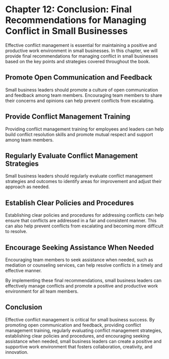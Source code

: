 Chapter 12: Conclusion: Final Recommendations for Managing Conflict in Small Businesses
=======================================================================================

Effective conflict management is essential for maintaining a positive and productive work environment in small businesses. In this chapter, we will provide final recommendations for managing conflict in small businesses based on the key points and strategies covered throughout the book.

Promote Open Communication and Feedback
---------------------------------------

Small business leaders should promote a culture of open communication and feedback among team members. Encouraging team members to share their concerns and opinions can help prevent conflicts from escalating.

Provide Conflict Management Training
------------------------------------

Providing conflict management training for employees and leaders can help build conflict resolution skills and promote mutual respect and support among team members.

Regularly Evaluate Conflict Management Strategies
-------------------------------------------------

Small business leaders should regularly evaluate conflict management strategies and outcomes to identify areas for improvement and adjust their approach as needed.

Establish Clear Policies and Procedures
---------------------------------------

Establishing clear policies and procedures for addressing conflicts can help ensure that conflicts are addressed in a fair and consistent manner. This can also help prevent conflicts from escalating and becoming more difficult to resolve.

Encourage Seeking Assistance When Needed
----------------------------------------

Encouraging team members to seek assistance when needed, such as mediation or counseling services, can help resolve conflicts in a timely and effective manner.

By implementing these final recommendations, small business leaders can effectively manage conflicts and promote a positive and productive work environment for all team members.

Conclusion
----------

Effective conflict management is critical for small business success. By promoting open communication and feedback, providing conflict management training, regularly evaluating conflict management strategies, establishing clear policies and procedures, and encouraging seeking assistance when needed, small business leaders can create a positive and supportive work environment that fosters collaboration, creativity, and innovation.
